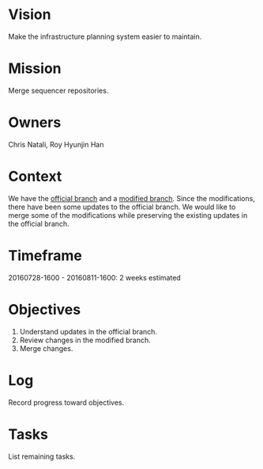 # Vision
Make the infrastructure planning system easier to maintain.

# Mission
Merge sequencer repositories.

# Owners
Chris Natali, Roy Hyunjin Han

# Context
We have the [official branch](https://github.com/sel-columbia/sequencer) and a [modified branch](https://github.com/invisibleroads/Sequencer/commits/master). Since the modifications, there have been some updates to the official branch. We would like to merge some of the modifications while preserving the existing updates in the official branch.

# Timeframe
20160728-1600 - 20160811-1600: 2 weeks estimated

# Objectives
1. Understand updates in the official branch.
2. Review changes in the modified branch.
3. Merge changes.

# Log
Record progress toward objectives.

# Tasks
List remaining tasks.
